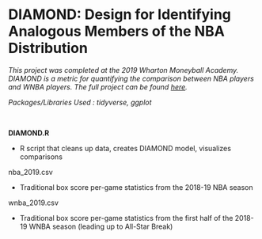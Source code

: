 # DIAMOND: Design for Identifying Analogous Members of the NBA Distribution

*This project was completed at the 2019 Wharton Moneyball Academy. DIAMOND is a metric for quantifying the comparison between NBA players and WNBA players. The full project can be found [here](https://jeremydumalig.com/diamond/).*

*Packages/Libraries Used : tidyverse, ggplot*

<br>

**DIAMOND.R**
* R script that cleans up data, creates DIAMOND model, visualizes comparisons

nba_2019.csv
* Traditional box score per-game statistics from the 2018-19 NBA season

wnba_2019.csv
* Traditional box score per-game statistics from the first half of the 2018-19 WNBA season (leading up to All-Star Break)
